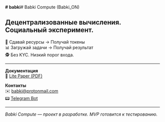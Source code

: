 **# babki**# Babki Compute (Babki_ON)

## Децентрализованные вычисления. Социальный эксперимент.

🔧 Сдавай ресурсы → Получай токены  
📊 Загружай задачи → Получай результат  
🕵️ Без KYC. Низкий порог входа.

---

**Документация**  
📄 [Lite Paper (PDF)](https://drive.google.com/file/d/14lUPFfBXeljXNsSUsFzpjbw0iqq5GrOU/view)

**Контакты**  
✉️ babki@protonmail.com  
📟 [Telegram Bot](https://t.me/BabkiON_bot)

---

*Babki Compute — проект в разработке. MVP готовится к тестированию.*
